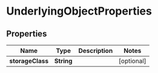 

# UnderlyingObjectProperties


## Properties

Name | Type | Description | Notes
------------ | ------------- | ------------- | -------------
**storageClass** | **String** |  |  [optional]




